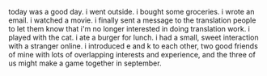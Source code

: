 today was a good day. i went outside. i bought some groceries. i wrote an email. i watched a movie. i finally sent a message to the translation people to let them know that i'm no longer interested in doing translation work. i played with the cat. i ate a burger for lunch. i had a small, sweet interaction with a stranger online. i introduced e and k to each other, two good friends of mine with lots of overlapping interests and experience, and the three of us might make a game together in september.
